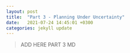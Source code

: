 ```yaml
---
layout: post
title:  "Part 3 - Planning Under Uncertainty"
date:   2021-07-24 14:45:01 +0300
categories: jekyll update
---
```

> ADD HERE PART 3 MD
